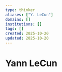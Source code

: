 ```yaml
---
type: thinker
aliases: ["Y. LeCun"]
domains: []
institutions: []
tags: []
created: 2025-10-20
updated: 2025-10-20
---
```


# Yann LeCun


